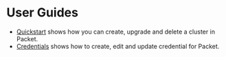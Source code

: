 # User Guides

- [Quickstart](quickstart/README.md) shows how you can create, upgrade and delete a cluster in Packet.
- [Credentials](credentials/README.md) shows how to create, edit and update credential for Packet.
